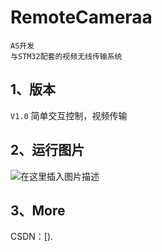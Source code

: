 # RemoteCameraa

    AS开发
    与STM32配套的视频无线传输系统

## 1、版本

`V1.0`
简单交互控制，视频传输

## 2、运行图片

![在这里插入图片描述]()



## 3、More
CSDN：[).
